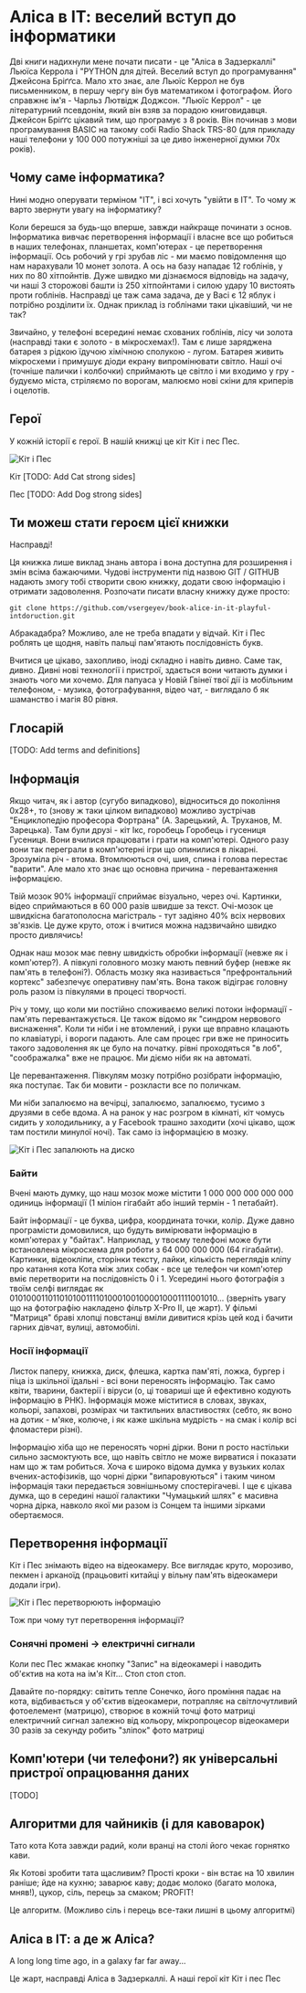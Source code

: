 # Аліса в ІТ: веселий вступ до інформатики

Дві книги надихнули мене почати писати - це "Аліса в Задзеркаллі" Льюїса Керрола і "PYTHON для дітей. Веселий вступ до програмування" Джейсона Бріґґса. Мало хто знає, але Льюїс Керрол не був письменником, в першу чергу він був математиком і фотографом. Його справжнє ім'я - Чарльз Лютвідж Доджсон. "Льюїс Керрол" - це літературний псевдонім, який він взяв за  порадою книговидавця. Джейсон Бріґґс цікавий тим, що програмує з 8 років. Він починав з мови програмування BASIC на такому собі Radio Shack TRS-80 (для прикладу наші телефони у 100 000 потужніші за це диво інженерної думки 70х років).


## Чому саме інформатика?

Нині модно оперувати терміном "ІТ", і всі хочуть "увійти в ІТ". То чому ж варто звернути увагу на інформатику? 

Коли  берешся за будь-що вперше, завжди найкраще починати з основ. Інформатика вивчає перетворення інформації і власне все що робиться в наших телефонах, планшетах, комп'ютерах - це перетворення інформації. Ось робочий у  грі зрубав ліс - ми маємо повідомлення що нам нарахували 10 монет золота. А ось на базу нападає 12 гоблінів, у них по 80 хітпойнтів. Дуже швидко ми дізнаємося відповідь на задачу, чи наші 3 сторожові башти із 250 хітпойнтами і силою удару 10 вистоять  проти гоблінів. Насправді це таж сама задача, де у Васі є 12 яблук і потрібно розділити їх. Однак приклад із гоблінами таки цікавіший, чи не так?

Звичайно, у телефоні всередині немає схованих гоблінів, лісу чи золота (насправді таки є золото - в мікросхемах!). Там є лише заряджена батарея з рідкою їдучою хімічною сполукою - лугом. Батарея живить мікросхеми і примушує діоди екрану випромінювати світло. Наші очі (точніше палички і колбочки) сприймають це світло і ми входимо у гру - будуємо міста, стріляємо по ворогам, малюємо нові скіни для криперів і оцелотів.


## Герої

У кожній історії є герої. В нашій книжці це кіт Кіт і пес Пес.

![Кіт і Пес](https://raw.githubusercontent.com/vsergeyev/book-alice-in-it-playful-intdoruction/main/images/cat_and_dog_picnic.gif )

Кіт [TODO: Add Cat strong sides]

Пес [TODO: Add Dog strong sides] 

## Ти можеш стати героєм цієї книжки

Насправді! 

Ця книжка лише виклад знань автора і вона доступна для розширення і змін всіма бажаючими. Чудові інструменти під назвою GIT / GITHUB надають змогу тобі створити свою книжку, додати свою інформацію і отримати задоволення. Розпочати писати власну книжку дуже просто:

    git clone https://github.com/vsergeyev/book-alice-in-it-playful-intdoruction.git

Абракадабра? Можливо, але не треба впадати у відчай. Кіт і Пес роблять це щодня, навіть пальці пам'ятають послідовність букв.

Вчитися це цікаво, захопливо, іноді складно і навіть дивно. Саме так, дивно. Дивні нові технології і пристрої, здається вони читають думки і знають чого ми хочемо. Для папуаса у Новій Гвінеї твої дії із мобільним  телефоном, - музика, фотографування, відео чат, - виглядало б як шаманство і магія 80 рівня.




## Глосарій

[TODO: Add terms and  definitions]


## Інформація

Якщо читач, як і автор (сугубо випадково), відноситься до покоління 0x28+, то (знову ж таки цілком випадково) можливо зустрічав "Енциклопедію професора Фортрана" (А. Зарецький, А. Труханов, М. Зарецька). Там були друзі - кіт Ікс, горобець Горобець і гусениця Гусениця. Вони вчилися працювати і грати на комп'ютері. Одного разу вони так переграли в комп'ютерні ігри що опинилися в  лікарні. Зрозуміла річ - втома. Втомлюються очі, шия, спина і голова перестає "варити". Але мало хто знає що основна причина - перевантаження інформацією.

Твій мозок 90% інформації сприймає візуально, через очі. Картинки, відео сприймаються в 60 000 разів швидше за текст. Очі-мозок це швидкісна багатополосна магістраль - тут задіяно 40% всіх нервових зв'язків. Це дуже круто, отож і вчитися можна надзвичайно швидко просто дивлячись!

Однак наш мозок має певну швидкість обробки інформації (невже як і комп'ютер?). А півкулі головного мозку мають певний буфер (невже як пам'ять в телефоні?). Область мозку яка називається "префронтальний кортекс" забезпечує оперативну пам'ять. Вона також відіграє головну роль разом із півкулями в процесі творчості. 

Річ у тому, що коли ми постійно споживаємо великі потоки інформації - пам'ять перевантажується. Це також відомо як "синдром нервового виснаження". Коли ти ніби і не втомлений, і руки ще вправно клацають по клавіатурі, і вороги падають. Але сам процес гри вже не приносить такого задоволення як це було на початку. рівні проходяться "в лоб", "соображалка" вже  не  працює. Ми діємо ніби як на автоматі.

Це перевантаження. Півкулям мозку потрібно розібрати інформацію, яка поступає. Так би мовити - розкласти все по поличкам. 

Ми ніби запалюємо на вечірці, запалюємо, запалюємо, тусимо з друзями в себе вдома. А на ранок у нас розгром в кімнаті, кіт чомусь сидить у холодильнику, а у Facebook трашно заходити (хочі цікаво,  щож там постили минулої ночі). Так само із інформацією  в  мозку.

![Кіт і Пес запалюють на диско](https://raw.githubusercontent.com/vsergeyev/book-alice-in-it-playful-intdoruction/main/images/cat_and_dog_disco.gif )

### Байти

Вчені мають думку,  що наш мозок  може містити 1 000 000 000 000 000 одиниць інформації (1 міліон гігабайт або інший термін - 1 петабайт). 

Байт інформації - це буква, цифра, координата точки, колір. Дуже давно програмісти домовилися, що будуть вимірювати інформацію в комп'ютерах у "байтах". Наприклад, у твоєму телефоні може бути встановлена мікросхема для роботи з 64 000 000 000 (64 гігабайти). Картинки, відеокліпи, сторінки тексту, лайки, кількість переглядів кліпу про катання кота Кота між злих собак - все це телефон чи комп'ютер вміє перетворити на послідовність 0 і 1. Усередині нього фотографія з твоїм селфі виглядає як 0101000110110101001111010001001000010001111001010... (зверніть увагу що на фотографію накладено фільтр X-Pro II, це жарт). У  фільмі "Матриця" браві хлопці повстанці вміли дивитися крізь цей код і бачити гарних дівчат, вулиці, автомобілі.

### Носії інформації

Листок паперу, книжка, диск, флешка, картка пам'яті, ложка, бургер і піца із шкільної їдальні - всі вони переносять інформацію. Так само квіти, тварини, бактерії і віруси (о, ці товариші ще й ефективно кодують інформацію в РНК). Інформація може міститися в словах, звуках, кольорі, запахові, розмірах чи тактильних властивостях (себто, як воно на дотик - м'яке, колюче, і як каже шкільна мудрість - на смак і  колір всі фломастери різні).

Інформацію хіба що не переносять чорні дірки. Вони п росто настільки сильно засмоктують все, що навіть світло не  може вирватися і показати нам що ж там робиться. Хоча є широко відома думка у вузьких колах вчених-астофізиків, що чорні дірки "випаровуються" і таким чином інформація таки передається зовнішньому спостерігачеві. І ще є цікава думка, що в середині нашої галактики "Чумацький шлях" є масивна чорна дірка, навколо якої ми разом із Сонцем та іншими зірками  обертаємося.

## Перетворення інформації

Кіт і Пес знімають відео на відеокамеру. Все виглядає круто, морозиво, пекмен і арканоїд (працьовиті китайці у вільну пам'ять відеокамери додали ігри).

![Кіт і Пес перетворюють інформацію](https://raw.githubusercontent.com/vsergeyev/book-alice-in-it-playful-intdoruction/main/images/cat_and_dog_youtube.gif )

Тож при чому тут перетворення інформації?

### Сонячні промені -> електричні сигнали

Коли пес Пес жмакає кнопку "Запис" на відеокамері і наводить об'єктив на кота на ім'я Кіт... Стоп стоп стоп.

Давайте по-порядку: світить тепле Сонечко, його проміння падає на кота, відбивається у об'єктив відеокамери, потрапляє на світлочутливий фотоелемент (матрицю), створює в кожній точці фото матриці електричний сигнал залежно від кольору, мікропроцесор відеокамери 30 разів за секунду робить "зліпок" фото матриці

## Комп'ютери (чи телефони?) як універсальні пристрої опрацювання даних

[TODO]

## Алгоритми для чайників (і для кавоварок)

Тато кота Кота завжди радий, коли вранці на столі його чекає горнятко кави.

Як Котові зробити тата щасливим? Прості кроки - він встає на 10 хвилин раніше; йде на кухню; заварює каву; додає молоко (багато молока, мняв!), цукор, сіль, перець за смаком; PROFIT!

Це алгоритм. (Можливо сіль і перець все-таки лишні в цьому алгоритмі)

## 


## Аліса в ІТ: а де ж Аліса?

A long long time ago, in a galaxy far far away...

Це жарт, насправді Аліса в Задзеркаллі. А наші герої кіт Кіт і пес Пес 
